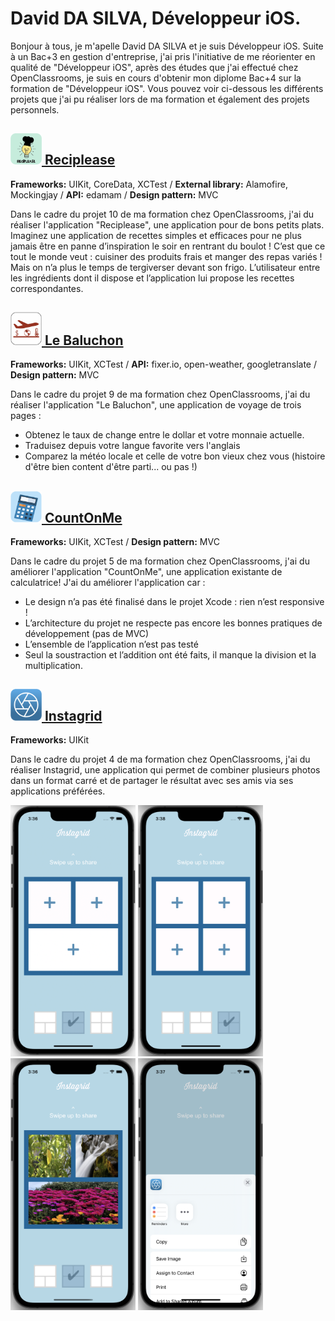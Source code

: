 # David DA SILVA, Développeur iOS.

Bonjour à tous, je m'apelle David DA SILVA et je suis Développeur iOS. Suite à un Bac+3 en gestion d'entreprise, j'ai pris l'initiative de me réorienter en qualité de "Développeur iOS", après des études que j'ai effectué chez OpenClassrooms, je suis en cours d'obtenir mon diplome Bac+4 sur la formation de "Développeur iOS". Vous pouvez voir ci-dessous les différents projets que j'ai pu réaliser lors de ma formation et également des projets personnels.

## [<img src=AppsIcons/RecipleaseLogo.png width="50"> Reciplease](https://github.com/David-DaSilva7/Reciplease)
**Frameworks:** UIKit, CoreData, XCTest / **External library:** Alamofire, Mockingjay / **API:** edamam / **Design pattern:** MVC

Dans le cadre du projet 10 de ma formation chez OpenClassrooms, j'ai du réaliser l'application "Reciplease", une application pour de bons petits plats. Imaginez une application de recettes simples et efficaces pour ne plus jamais être en panne d’inspiration le soir en rentrant du boulot ! C’est que ce tout le monde veut : cuisiner des produits frais et manger des repas variés ! Mais on n’a plus le temps de tergiverser devant son frigo.
L’utilisateur entre les ingrédients dont il dispose et l’application lui propose les recettes correspondantes. 

## [<img src=AppsIcons/LeBaluchonLogo.png width="50"> Le Baluchon](https://github.com/David-DaSilva7/LeBaluchon)
**Frameworks:** UIKit, XCTest / **API:** fixer.io, open-weather, googletranslate / **Design pattern:** MVC

Dans le cadre du projet 9 de ma formation chez OpenClassrooms, j'ai du réaliser l'application "Le Baluchon", une application de voyage de trois pages :
- Obtenez le taux de change entre le dollar et votre monnaie actuelle.
- Traduisez depuis votre langue favorite vers l'anglais
- Comparez la météo locale et celle de votre bon vieux chez vous (histoire d'être bien content d'être parti... ou pas !)

## [<img src=AppsIcons/CountOnMeLogo.png width="50"> CountOnMe](https://github.com/David-DaSilva7/Projet_CountOnMe)
**Frameworks:** UIKit, XCTest / **Design pattern:** MVC

Dans le cadre du projet 5 de ma formation chez OpenClassrooms, j'ai du améliorer l'application "CountOnMe", une application existante de calculatrice! J'ai du améliorer l'application car :
- Le design n’a pas été finalisé dans le projet Xcode : rien n’est responsive !
- L’architecture du projet ne respecte pas encore les bonnes pratiques de développement (pas de MVC)
- L’ensemble de l’application n’est pas testé
- Seul la soustraction et l’addition ont été faits, il manque la division et la multiplication.

## [<img src=AppsIcons/Instagrid.png width="50"> Instagrid](https://github.com/David-DaSilva7/Instagrid)
**Frameworks:** UIKit

Dans le cadre du projet 4 de ma formation chez OpenClassrooms, j'ai du réaliser Instagrid, une application qui permet de combiner plusieurs photos dans un format carré et de partager le résultat avec ses amis via ses applications préférées.

<img src=imagePhone/imageInstagrid1.png width="200">       <img src=imagePhone/imageInstagrid2.png width="200"> <img src=imagePhone/imageInstagrid3.png width="200"> <img src=imagePhone/imageInstagrid4.png width="200">

<!--
**David-DaSilva7/David-DaSilva7** is a ✨ _special_ ✨ repository because its `README.md` (this file) appears on your GitHub profile.

Here are some ideas to get you started:

- 🔭 I’m currently working on ...
- 🌱 I’m currently learning ...
- 👯 I’m looking to collaborate on ...
- 🤔 I’m looking for help with ...
- 💬 Ask me about ...
- 📫 How to reach me: ...
- 😄 Pronouns: ...
- ⚡ Fun fact: ...
-->

